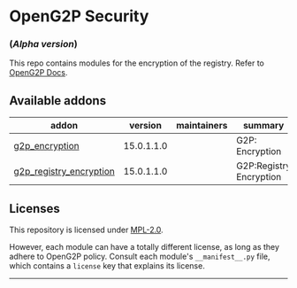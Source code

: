 
<!-- /!\ do not modify above this line -->

# OpenG2P Security 
### (_Alpha version_) ###

This repo contains modules for the encryption of the registry. Refer to [OpenG2P Docs](https://docs.openg2p.org/v/1.1).

<!-- /!\ do not modify below this line -->

<!-- prettier-ignore-start -->

[//]: # (addons)

Available addons
----------------
addon | version | maintainers | summary
--- | --- | --- | ---
[g2p_encryption](g2p_encryption/) | 15.0.1.1.0 |  | G2P: Encryption
[g2p_registry_encryption](g2p_registry_encryption/) | 15.0.1.1.0 |  | G2P:Registry Encryption

[//]: # (end addons)

<!-- prettier-ignore-end -->

## Licenses

This repository is licensed under [MPL-2.0](LICENSE).

However, each module can have a totally different license, as long as they adhere to OpenG2P
policy. Consult each module's `__manifest__.py` file, which contains a `license` key
that explains its license.

----
<!-- /!\ Non OCA Context : Set here the full description of your organization. -->
